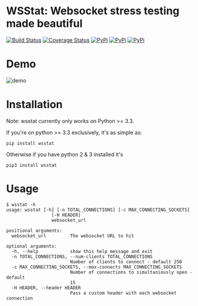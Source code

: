 # WSStat: Websocket stress testing made beautiful

[![Build Status](https://travis-ci.org/Fitblip/wsstat.svg?branch=master)](https://travis-ci.org/Fitblip/wsstat)
[![Coverage Status](https://coveralls.io/repos/github/Fitblip/wsstat/badge.svg?branch=master)](https://coveralls.io/github/Fitblip/wsstat?branch=master)
[![PyPi](https://img.shields.io/pypi/v/wsstat.svg)](https://pypi.python.org/pypi/wsstat/)
[![PyPi](https://img.shields.io/pypi/l/wsstat.svg)](https://pypi.python.org/pypi/wsstat/)
[![PyPi](https://img.shields.io/pypi/pyversions/wsstat.svg)](https://pypi.python.org/pypi/wsstat/)


# Demo
![demo](https://cloud.githubusercontent.com/assets/1072598/19066857/48e13252-89d0-11e6-9ff3-ef2c69ae815e.gif)


# Installation
Note: wsstat currently only works on Python >= 3.3.

If you're on python >= 3.3 exclusively, it's as simple as:
```
pip install wsstat
```
Otherwise if you have python 2 & 3 installed it's
```
pip3 install wsstat
```

# Usage
```
$ wsstat -h
usage: wsstat [-h] [-n TOTAL_CONNECTIONS] [-c MAX_CONNECTING_SOCKETS]
                 [-H HEADER]
                 websocket_url

positional arguments:
  websocket_url         The websocket URL to hit

optional arguments:
  -h, --help            show this help message and exit
  -n TOTAL_CONNECTIONS, --num-clients TOTAL_CONNECTIONS
                        Number of clients to connect - default 250
  -c MAX_CONNECTING_SOCKETS, --max-connects MAX_CONNECTING_SOCKETS
                        Number of connections to simultaniously open - default
                        15
  -H HEADER, --header HEADER
                        Pass a custom header with each websocket connection
```
